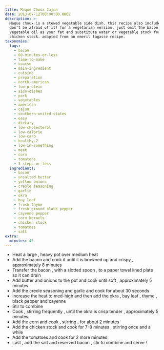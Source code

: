 ```yaml
---
title: Maque Choux Cajun
date: 2013-07-12T00:00:00.000Z
description: >-
  Maque choux is a stewed vegetable side dish. this recipe also includes okra.
  don't be afraid of it! for a vegetarian version, just omit the bacon and use
  vegetable oil as your fat and substitute water or vegetable stock for the
  chicken stock. adapted from an emeril lagasse recipe.
taxonomies:
  tags:
    - bacon
    - 60-minutes-or-less
    - time-to-make
    - course
    - main-ingredient
    - cuisine
    - preparation
    - north-american
    - low-protein
    - side-dishes
    - pork
    - vegetables
    - american
    - cajun
    - southern-united-states
    - easy
    - dietary
    - low-cholesterol
    - low-calorie
    - low-carb
    - healthy-2
    - low-in-something
    - meat
    - corn
    - tomatoes
    - 3-steps-or-less
  ingredients:
    - bacon
    - unsalted butter
    - yellow onions
    - creole seasoning
    - garlic
    - okra
    - bay leaf
    - fresh thyme
    - fresh ground black pepper
    - cayenne pepper
    - corn kernels
    - chicken stock
    - tomatoes
    - salt
extra:
  minutes: 45
---
```

 - Heat a large , heavy pot over medium heat
 - Add the bacon and cook it until it is browned up and crispy , approximately 8 minutes
 - Transfer the bacon , with a slotted spoon , to a paper towel lined plate so it can drain
 - Add butter and onions to the pot and cook until soft , approximately 5 minutes
 - Add the creole seasoning and garlic and cook for about 30 seconds
 - Increase the heat to med-high and then add the okra , bay leaf , thyme , black pepper and cayenne
 - Stir to combine
 - Cook , stirring frequently , until the okra is crisp tender , approximately 5 minutes
 - Add the corn and cook , stirring , for about 2 minutes
 - Add the chicken stock and cook for 7-8 minutes , stirring once and a while
 - Add the tomatoes and cook for 2 more minutes
 - Last , add the salt and reserved bacon , stir to combine and serve !
